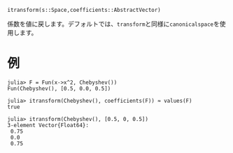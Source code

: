 ```
itransform(s::Space,coefficients::AbstractVector)
```

係数を値に戻します。デフォルトでは、`transform`と同様に`canonicalspace`を使用します。

# 例

```jldoctest
julia> F = Fun(x->x^2, Chebyshev())
Fun(Chebyshev(), [0.5, 0.0, 0.5])

julia> itransform(Chebyshev(), coefficients(F)) ≈ values(F)
true

julia> itransform(Chebyshev(), [0.5, 0, 0.5])
3-element Vector{Float64}:
 0.75
 0.0
 0.75
```
